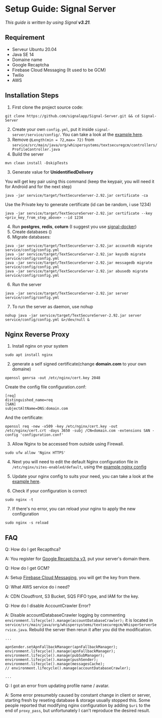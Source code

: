 # Setup Guide: Signal Server

*This guide is written by using Signal **v3.21**.*

## Requirement

* Serveur Ubuntu 20.04
* Java SE 14 
* Domaine name
* Google Recaptcha
* Firebase Cloud Messaging (It used to be GCM)
* Twilio
* AWS

## Installation Steps

1. First clone the project source code:

```
git clone https://github.com/signalapp/Signal-Server.git && cd Signal-Server
```

2. Create your own `config.yml`, put it inside `signal-server/service/config/`. You can take a look at the [example here](../signal-server/example-signal.yml).
3. Remove `@Length(min = 72,max= 72)`  from  `service/src/main/java/org/whispersystems/textsecuregcm/controllers/ProfileController.java`
4. Build the server

```
mvn clean install -DskipTests
```

3. Generate value for **UnidentifiedDelivery**

You will get key pair using this command (keep the keypair, you will need it for Android and for the next step)
```
java -jar service/target/TextSecureServer-2.92.jar certificate -ca
```

Use the Private key to generate certificate (id can be random, i use 1234)
```
java -jar service/target/TextSecureServer-2.92.jar certificate --key <priv_key_from_step_above> --id 1234
```

4.	Run **postgres**, **redis**, **coturn** (I suggest you use [signal-docker](../signal-docker))
5.	Create databases ()
6.	Migrate databases:
```
java -jar service/target/TextSecureServer-2.92.jar accountdb migrate service/config/config.yml
java -jar service/target/TextSecureServer-2.92.jar keysdb migrate service/config/config.yml
java -jar service/target/TextSecureServer-2.92.jar messagedb migrate service/config/config.yml
java -jar service/target/TextSecureServer-2.92.jar abusedb migrate service/config/config.yml
```

6.	Run the server
```
java -jar service/target/TextSecureServer-2.92.jar server service/config/config.yml
```

7. To run the server as daemon, use nohup
```
nohup java -jar service/target/TextSecureServer-2.92.jar server service/config/config.yml &>/dev/null &
```

## Nginx Reverse Proxy

1. Install nginx on your system
```
sudo apt install nginx     
```

2. generate a self signed certificate(change **domain.com** to your own domaine)

```
openssl genrsa -out /etc/nginx/cert.key 2048
```

Create the config file configuration.conf:

```
[req]
distinguished_name=req
[SAN]
subjectAltName=DNS:domain.com
```

And the certificate:

```
openssl req -new -x509 -key /etc/nginx/cert.key -out /etc/nginx/cert.crt -days 3650 -subj /CN=domain.com -extensions SAN -config 'configuration.conf'
```

3. Allow Nginx to be accessed from outside using Firewall.
```
sudo ufw allow 'Nginx HTTPS'
```

4. Next you will need to edit the default Nginx configuration file in `/etc/nginx/sites-enabled/default`, using the [example nginx config](../signal-server/example-nginx.conf)
5. Update your nginx config to suits your need, you can take a look at the [example here](../signal-server/example-nginx.conf).

6. Check if your configuration is correct
```
sudo nginx -t
```

7. If there's no error, you can reload your nginx to apply the new configuration
```
sudo nginx -s reload
```

## FAQ
Q: How do I get Recapthca?

A: You register for [Google Recaptcha v3](https://www.google.com/recaptcha/intro/v3.html), put your server's domain there.

Q: How do I get GCM?

A: Setup [Firebase Cloud Messaging](https://firebase.google.com/), you will get the key from there.

Q: What AWS service do i need?

A: CDN Cloudfront, S3 Bucket, SQS FIFO type, and IAM for the key.

Q: How do I disable AccountCrawler Error?

A: Disable accountDatabaseCrawler logging by commenting `environment.lifecycle().manage(accountDatabaseCrawler);` it is located in `service/src/main/java/org/whispersystems/textsecuregcm/WhisperServerService.java`. Rebuild the server then rerun it after you did the modification.

```
...

apnSender.setApnFallbackManager(apnFallbackManager);
environment.lifecycle().manage(apnFallbackManager);
environment.lifecycle().manage(pubSubManager);
environment.lifecycle().manage(pushSender);
environment.lifecycle().manage(messagesCache);
// environment.lifecycle().manage(accountDatabaseCrawler);

...
```

Q: I got an error from updating profile name / avatar.

A: Some error presumebly caused by constant change in client or server, starting fresh by reseting database & storage usually stopped this. Some people reported that modifying nginx configuration by adding `$uri` to the end of `proxy_pass`, but unfortunately I can't reproduce the desired result.
